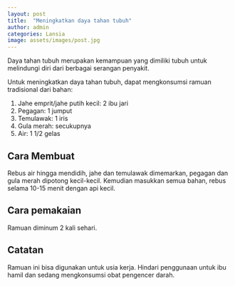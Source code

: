 ```yaml
---
layout: post
title:  "Meningkatkan daya tahan tubuh"
author: admin
categories: Lansia
image: assets/images/post.jpg
---
```

<style>
.article-post img {
      display: block;
        margin-left: auto;
          margin-right: auto;
            width: 50%;
}
</style>

Daya tahan tubuh merupakan kemampuan yang dimiliki tubuh untuk melindungi diri dari berbagai serangan penyakit.

Untuk meningkatkan daya tahan tubuh, dapat mengkonsumsi ramuan tradisional dari bahan:
1. Jahe emprit/jahe putih kecil: 2 ibu jari
2. Pegagan: 1 jumput
3. Temulawak: 1 iris
4. Gula merah: secukupnya
5. Air: 1 1/2 gelas

## Cara Membuat
Rebus air hingga mendidih, jahe dan temulawak dimemarkan, pegagan dan gula merah dipotong kecil-kecil. Kemudian masukkan semua bahan, rebus selama 10-15 menit dengan api kecil.

## Cara pemakaian
Ramuan diminum 2 kali sehari.

## Catatan
Ramuan ini bisa digunakan untuk usia kerja. Hindari penggunaan untuk ibu hamil dan sedang mengkonsumsi obat pengencer darah.